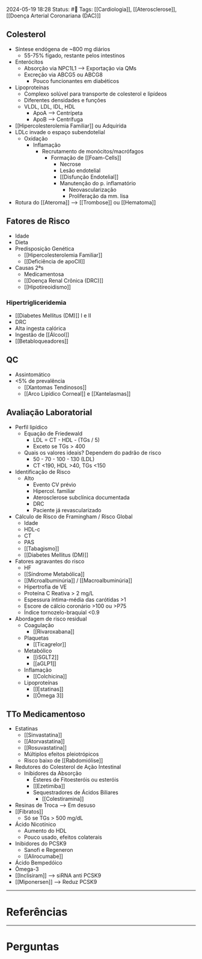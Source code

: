 2024-05-19 18:28
Status: #🌱 
Tags: [[Cardiologia]], [[Aterosclerose]], [[Doença Arterial Coronariana (DAC)]]
<br/>
## Colesterol
- Síntese endógena de ~800 mg diários
	- 55-75% fígado, restante pelos intestinos
- Enterócitos
	- Absorção via NPC1L1 --> Exportação via QMs
	- Excreção via ABCG5 ou ABCG8
		- Pouco funcionantes em diabéticos
- Lipoproteínas
	- Complexo solúvel para transporte de colesterol e lipídeos
	- Diferentes densidades e funções
	- VLDL, LDL, IDL, HDL
		- ApoA --> Centrípeta
		- ApoB --> Centrífuga
- [[Hipercolesterolemia Familiar]] ou Adquirida
- LDLc invade o espaço subendotelial
	- Oxidação
		- Inflamação
			- Recrutamento de monócitos/macrófagos
				- Formação de [[Foam-Cells]]
					- Necrose
					- Lesão endotelial
					- [[Disfunção Endotelial]]
					- Manutenção do p. inflamatório
						- Neovascularização
						- Proliferação da mm. lisa
- Rotura do [[Ateroma]] --> [[Trombose]] ou [[Hematoma]]
## Fatores de Risco
- Idade
- Dieta
- Predisposição Genética
	- [[Hipercolesterolemia Familiar]]
	- [[Deficiência de apoCII]]
- Causas 2ªs
	- Medicamentosa
	- [[Doença Renal Crônica (DRC)]]
	- [[Hipotireoidismo]]
### Hipertrigliceridemia
- [[Diabetes Mellitus (DM)]] I e II
- DRC
- Alta ingesta calórica
- Ingestão de [[Álcool]]
- [[Betabloqueadores]]
## QC
- Assintomático
- <5% de prevalência
	- [[Xantomas Tendinosos]]
	- [[Arco Lipídico Corneal]] e [[Xantelasmas]]
## Avaliação Laboratorial
- Perfil lipídico
	- Equação de Friedewald
		- LDL = CT - HDL - (TGs / 5)
		- Exceto se TGs > 400
	- Quais os valores ideais? Dependem do padrão de risco
		- 50 - 70 - 100 - 130 (LDL)
		- CT <190, HDL >40, TGs <150
- Identificação de Risco
	- Alto
		- Evento CV prévio
		- Hipercol. familiar
		- Aterosclerose subclínica documentada
		- DRC
		- Paciente já revascularizado
- Cálculo de Risco de Framingham / Risco Global
	- Idade
	- HDL-c
	- CT
	- PAS
	- [[Tabagismo]]
	- [[Diabetes Mellitus (DM)]]
- Fatores agravantes do risco
	- HF
	- [[Síndrome Metabólica]]
	- [[Microalbuminúria]] / [[Macroalbuminúria]]
	- Hipertrofia de VE
	- Proteína C Reativa > 2 mg/L
	- Espessura íntima-média das carótidas >1
	- Escore de cálcio coronário >100 ou >P75
	- Índice tornozelo-braquial <0.9
- Abordagem de risco residual
	- Coagulação
		- [[Rivaroxabana]]
	- Plaquetas
		- [[Ticagrelor]]
	- Metabólico
		- [[iSGLT2]]
		- [[aGLP1]]
	- Inflamação
		- [[Colchicina]]
	- Lipoproteínas
		- [[Estatinas]]
		- [[Ômega 3]]
## TTo Medicamentoso
- Estatinas
	- [[Sinvastatina]]
	- [[Atorvastatina]]
	- [[Rosuvastatina]]
	- Múltiplos efeitos pleiotrópicos
	- Risco baixo de [[Rabdomiólise]]
- Redutores do Colesterol de Ação Intestinal
	- Inibidores da Absorção
		- Ésteres de Fitoesteróis ou esteróis
		- [[Ezetimiba]]
		- Sequestradores de Ácidos Biliares
			- [[Colestiramina]]
- Resinas de Troca --> Em desuso
- [[Fibratos]]
	- Só se TGs > 500 mg/dL
- Ácido Nicotínico
	- Aumento do HDL
	- Pouco usado, efeitos colaterais
- Inibidores do PCSK9
	- Sanofi e Regeneron
	- [[Alirocumabe]]
- Ácido Bempedóico
- Ômega-3
- [[Inclisiram]] --> siRNA anti PCSK9
- [[Miponersen]] --> Reduz PCSK9

____
# Referências
---
# Perguntas

